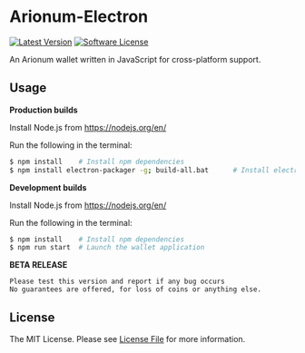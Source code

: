 # Arionum-Electron

[![Latest Version][ico-version]][link-releases]
[![Software License][ico-license]](LICENSE)

An Arionum wallet written in JavaScript for cross-platform support.

## Usage

**Production builds**

Install Node.js from https://nodejs.org/en/

Run the following in the terminal:

```bash
$ npm install    # Install npm dependencies
$ npm install electron-packager -g; build-all.bat      # Install electron-packager and build production releases.The output is the `./export` directory
```

**Development builds**

Install Node.js from https://nodejs.org/en/

Run the following in the terminal:

```bash
$ npm install    # Install npm dependencies
$ npm run start  # Launch the wallet application
```

**BETA RELEASE**
```
Please test this version and report if any bug occurs 
No guarantees are offered, for loss of coins or anything else.
```

## License

The MIT License. Please see [License File](LICENSE) for more information.

[ico-license]: https://img.shields.io/github/license/CuteCubed/Arionum-Electron.svg?style=for-the-badge
[ico-version]: https://img.shields.io/github/release-pre/cutecubed/Arionum-Electron.svg?style=for-the-badge

[link-npm]: https://npmjs.com
[link-releases]: https://github.com/cutecubed/arionum-electrum/releases/latest
